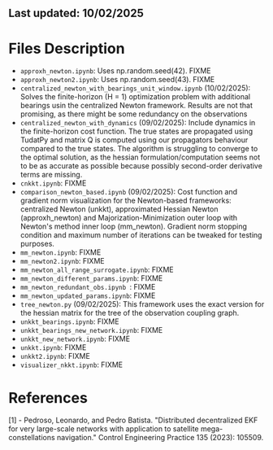 ## Last updated: 10/02/2025
# Files Description


- `approxh_newton.ipynb`: Uses np.random.seed(42). FIXME
- `approxh_newton2.ipynb`: Uses np.random.seed(43). FIXME
- `centralized_newton_with_bearings_unit_window.ipynb` (10/02/2025): Solves the finite-horizon (H = 1) optimization problem with additional bearings usin the centralized Newton framework. Results are not that promising, as there might be some redundancy on the observations 
- `centralized_newton_with_dynamics` (09/02/2025): Include dynamics in the finite-horizon cost function. The true states are propagated using TudatPy and matrix Q is computed using our propagators behaviour compared to the true states. The algorithm is struggling to converge to the optimal solution, as the hessian formulation/computation seems not to be as accurate as possible because possibly second-order derivative terms are missing.
- `cnkkt.ipynb`: FIXME
- `comparison_newton_based.ipynb` (09/02/2025): Cost function and gradient norm visualization for the Newton-based frameworks: centralized Newton (unkkt), approximated Hessian Newton (approxh_newton) and Majorization-Minimization outer loop with Newton's method inner loop (mm_newton). Gradient norm stopping condition and maximum number of iterations can be tweaked for testing purposes.
- `mm_newton.ipynb`: FIXME
- `mm_newton2.ipynb`: FIXME
- `mm_newton_all_range_surrogate.ipynb`: FIXME
- `mm_newton_different_params.ipynb`: FIXME
- `mm_newton_redundant_obs.ipynb `: FIXME
- `mm_newton_updated_params.ipynb`: FIXME
- `tree_newton.py` (09/02/2025): This framework uses the exact version for the hessian matrix for the tree of the observation coupling graph.  
- `unkkt_bearings.ipynb`: FIXME
- `unkkt_bearings_new_network.ipynb`: FIXME
- `unkkt_new_network.ipynb`: FIXME
- `unkkt.ipynb`: FIXME
- `unkkt2.ipynb`: FIXME
- `visualizer_nkkt.ipynb`: FIXME


# References
[1] - Pedroso, Leonardo, and Pedro Batista. "Distributed decentralized EKF for very large-scale networks with application to satellite mega-constellations navigation." Control Engineering Practice 135 (2023): 105509.